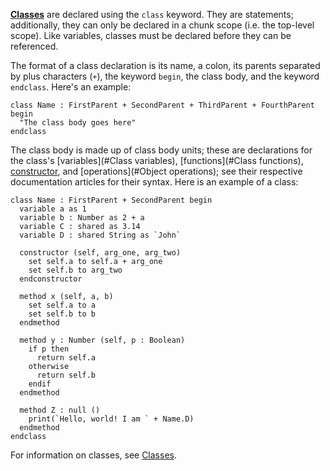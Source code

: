 [**Classes**](#Classes) are declared using the `class` keyword. They are statements; additionally, they can only be declared in a chunk scope (i.e. the top-level scope). Like variables, classes must be declared before they can be referenced.

The format of a class declaration is its name, a colon, its parents separated by plus characters (`+`), the keyword `begin`, the class body, and the keyword `endclass`. Here's an example:

```nanoscript
class Name : FirstParent + SecondParent + ThirdParent + FourthParent begin
  "The class body goes here"
endclass
```

The class body is made up of class body units; these are declarations for the class's [variables](#Class variables), [functions](#Class functions), [constructor](#Constructors), and [operations](#Object operations); see their respective documentation articles for their syntax. Here is an example of a class:

```nanoscript
class Name : FirstParent + SecondParent begin
  variable a as 1
  variable b : Number as 2 + a
  variable C : shared as 3.14
  variable D : shared String as `John`

  constructor (self, arg_one, arg_two)
    set self.a to self.a + arg_one
    set self.b to arg_two
  endconstructor

  method x (self, a, b)
    set self.a to a
    set self.b to b
  endmethod

  method y : Number (self, p : Boolean)
    if p then
      return self.a
    otherwise
      return self.b
    endif
  endmethod

  method Z : null ()
    print(`Hello, world! I am ` + Name.D)
  endmethod
endclass
```

For information on classes, see [Classes](#Classes).
